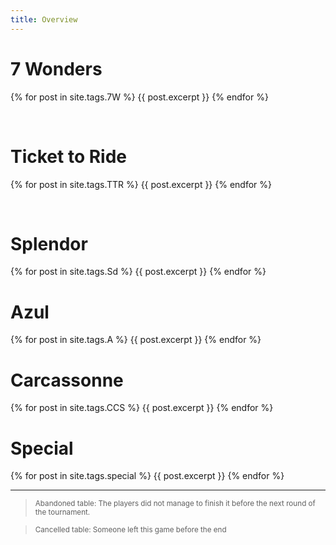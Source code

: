 ```yaml
---
title: Overview
---
```

# 7 Wonders
{% for post in site.tags.7W %}
{{ post.excerpt }}
{% endfor %}

<br>


# Ticket to Ride
{% for post in site.tags.TTR %}
{{ post.excerpt }}
{% endfor %}

<br>

# Splendor
{% for post in site.tags.Sd %}
{{ post.excerpt }}
{% endfor %}
<br>

# Azul
{% for post in site.tags.A %}
{{ post.excerpt }}
{% endfor %}
<br>

# Carcassonne
{% for post in site.tags.CCS %}
{{ post.excerpt }}
{% endfor %}
<br>

# Special
{% for post in site.tags.special %}
{{ post.excerpt }}
{% endfor %}
<br>

---

> <sub>Abandoned table: The players did not manage to finish it before the next round of the tournament. </sub>


> <sub>Cancelled table: Someone left this game before the end</sub>

